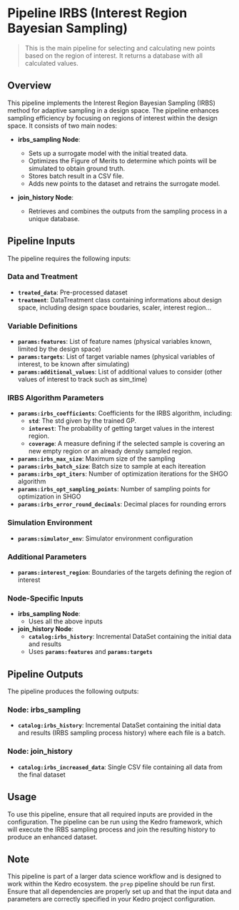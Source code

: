 # Pipeline IRBS (Interest Region Bayesian Sampling)

> This is the main pipeline for selecting and calculating new points based on the region of interest. It returns a database with all calculated values.

## Overview

This pipeline implements the Interest Region Bayesian Sampling (IRBS) method for adaptive sampling in a design space. The pipeline enhances sampling efficiency by focusing on regions of interest within the design space. It consists of two main nodes:

- **irbs_sampling Node**: 
  - Sets up a surrogate model with the initial treated data.
  - Optimizes the Figure of Merits to determine which points will be simulated to obtain ground truth.
  - Stores batch result in a CSV file.
  - Adds new points to the dataset and retrains the surrogate model.

- **join_history Node**: 
  - Retrieves and combines the outputs from the sampling process in a unique database.


## Pipeline Inputs

The pipeline requires the following inputs:

### Data and Treatment
- **`treated_data`**: Pre-processed dataset
- **`treatment`**: DataTreatment class containing informations about design space, including design space boudaries, scaler, interest region...
### Variable Definitions
- **`params:features`**: List of feature names (physical variables known, limited by the design space)
- **`params:targets`**: List of target variable names (physical variables of interest, to be known after simulating)
- **`params:additional_values`**: List of additional values to consider (other values of interest to track such as sim_time)

### IRBS Algorithm Parameters
- **`params:irbs_coefficients`**: Coefficients for the IRBS algorithm, including:
  - **`std`**: The std given by the trained GP.
  - **`interest`**: The probability of getting target values in the interest region.
  - **`coverage`**: A measure defining if the selected sample is covering an new empty region or an already densly sampled region.
- **`params:irbs_max_size`**: Maximum size of the sampling
- **`params:irbs_batch_size`**: Batch size to sample at each itereation
- **`params:irbs_opt_iters`**: Number of optimization iterations for the SHGO algorithm
- **`params:irbs_opt_sampling_points`**: Number of sampling points for optimization in SHGO
- **`params:irbs_error_round_decimals`**: Decimal places for rounding errors

### Simulation Environment
- **`params:simulator_env`**: Simulator environment configuration

### Additional Parameters
- **`params:interest_region`**: Boundaries of the targets defining the region of interest

### Node-Specific Inputs
- **irbs_sampling Node**:
  - Uses all the above inputs
- **join_history Node**:
  - **`catalog:irbs_history`**: Incremental DataSet containing the initial data and results
  - Uses **`params:features`** and **`params:targets`**


## Pipeline Outputs

The pipeline produces the following outputs:

### Node: irbs_sampling
- **`catalog:irbs_history`**: Incremental DataSet containing the initial data and results (IRBS sampling process history) where each file is a batch.

### Node: join_history
- **`catalog:irbs_increased_data`**: Single CSV file containing all data from the final dataset

## Usage

To use this pipeline, ensure that all required inputs are provided in the configuration. The pipeline can be run using the Kedro framework, which will execute the IRBS sampling process and join the resulting history to produce an enhanced dataset.

## Note

This pipeline is part of a larger data science workflow and is designed to work within the Kedro ecosystem. the `prep` pipeline should be run first. Ensure that all dependencies are properly set up and that the input data and parameters are correctly specified in your Kedro project configuration.
